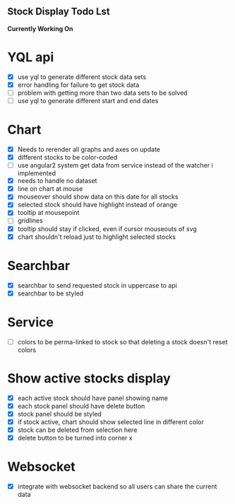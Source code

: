## Stock Display Todo Lst

**Currently Working On**


# YQL api
- [x] use yql to generate different stock data sets 
- [x] error handling for failure to get stock data
- [ ] problem with getting more than two data sets to be solved
- [ ] use yql to generate different start and end dates

# Chart
- [x] Needs to rerender all graphs and axes on update
- [x] different stocks to be color-coded
- [ ] use angular2 system get data from service instead of the watcher i implemented
- [x] needs to handle no dataset
- [x] line on chart at mouse
- [x] mouseover should show data on this date for all stocks
- [x] selected stock should have highlight instead of orange
- [x] tooltip at mousepoint
- [ ] gridlines
- [x] tooltip should stay if clicked, even if cursor mouseouts of svg  
- [x] chart shouldn't reload just to highlight selected stocks

# Searchbar
- [x] searchbar to send requested stock in uppercase to api
- [x] searchbar to be styled

# Service
- [ ] colors to be perma-linked to stock so that deleting a stock doesn't reset colors

# Show active stocks display
- [x] each active stock should have panel showing name
- [x] each stock panel should have delete button
- [x] stock panel should be styled
- [x] if stock active, chart should show selected line in different color
- [x] stock can be deleted from selection here
- [x] delete button to be turned into corner x

# Websocket
- [x] integrate with websocket backend so all users can share the current data